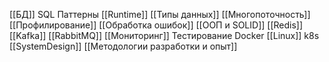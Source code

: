 


[[БД]]
SQL
Паттерны
[[Runtime]]
[[Типы данных]]
[[Многопоточность]]
[[Профилирование]]
[[Обработка ошибок]]
[[ООП и SOLID]]
[[Redis]]
[[Kafka]]
[[RabbitMQ]]
[[Мониторинг]]
Тестирование
Docker
[[Linux]]
k8s
[[SystemDesign]]
[[Методологии разработки и опыт]]


